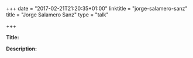 +++
date = "2017-02-21T21:20:35+01:00"
linktitle = "jorge-salamero-sanz"
title = "Jorge Salamero Sanz"
type = "talk"

+++

<div class="span-15  ">
  <div class="span-15  last ">
  <p><strong>Title:</strong>

</p>

<p><strong>Description:</strong></p>

<p>

</p>
<p>

  </div>
</div>

